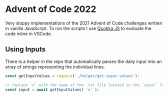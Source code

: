 # Advent of Code 2022

Very sloppy implementations of the 2021 Advent of Code challenges written in vanilla JavaScript. To run the scripts I use [Quokka JS](https://quokkajs.com) to evaluate the code inline in VSCode.

## Using Inputs

There is a helper in the repo that automatically parses the daily input into an array of strings representing the individual lines.

```js
const getInputValues = require('./helper/get-input-values');

// replace 'x' with the name of the .txt file located in the `input` folder
const input = await getInputValues( 'x' );
```

